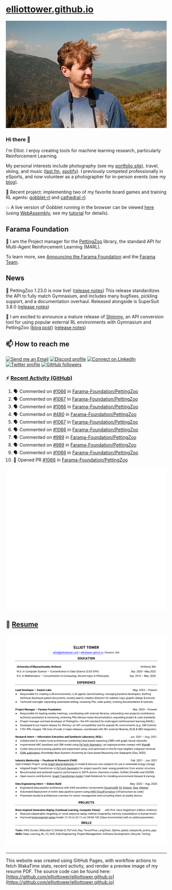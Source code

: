 # [elliottower.github.io](https://github.com/elliottower/elliottower.github.io)

[![A wild Elliot on Mt Washington](https://raw.githubusercontent.com/elliottower/elliottower.github.io/main/src/jpg/DSCF7539-600px.jpg?raw=true)](https://raw.githubusercontent.com/elliottower/elliottower.github.io/main/src/jpg/DSCF7539.jpg?raw=true)

### Hi there 👋

I'm Elliot. I enjoy creating tools for machine learning research, particularly Reinforcement Learning.

My personal interests include photography (see my [portfolio site](https://www.elliottower.com/)), travel, skiing, and music ([last.fm](https://www.last.fm/user/ajsdlfkwer), [spotify](https://open.spotify.com/user/12132818380)). I previously competed professionally in eSports, and now volunteer as a photographer for in-person events (see my [blog](https://www.elliottower.com/stories/?category=events)).

🤖 Recent project: implementing two of my favorite board games and training RL agents: [gobblet-rl](https://github.com/elliottower/gobblet-rl) and [cathedral-rl](https://github.com/elliottower/cathedral-rl). 

💥 A live version of Gobblet running in the browser can be viewed [here](https://elliottower.github.io/gobblet-rl/) (using [WebAssembly](https://webassembly.org/), see my [tutorial](https://github.com/elliottower/gobblet-rl/blob/main/tutorials/WebAssembly/web_assembly.md) for details).

## Farama Foundation

🚀 I am the Project manager for the [PettingZoo](https://github.com/Farama-Foundation/PettingZoo) library, the standard API for Multi-Agent Reinforcement Learning (MARL). 

To learn more, see [Announcing the Farama Foundation](https://farama.org/Announcing-The-Farama-Foundation) and the [Farama Team](https://farama.org/team).

## News

🎉 PettingZoo 1.23.0 is now live! ([release notes](https://github.com/Farama-Foundation/PettingZoo/releases/tag/1.23.0)) This release standardizes the API to fully match Gymnasium, and includes many bugfixes, pickling support, and a documentation overhaul. Released alongside is SuperSuit 3.8.0 ([release notes](https://github.com/Farama-Foundation/SuperSuit/releases/tag/3.8.0)) 

<!-- ![GitHub Release Date](https://img.shields.io/github/release-date/Farama-Foundation/PettingZoo) -->

🎉 I am excited to announce a mature release of [Shimmy](https://github.com/Farama-Foundation/Shimmy), an API conversion tool for using popular external RL environments with Gymnasium and PettingZoo ([blog post](https://farama.org/Announcing-Shimmy)) ([release notes](https://github.com/Farama-Foundation/Shimmy/releases/tag/v1.0.0)) 

## 📫 How to reach me

 [![Send me an Email](https://img.shields.io/badge/email-elliot%40elliottower.com-blue)](mailto:elliot@elliottower.com)
 [![Discord profile](https://img.shields.io/badge/Discord-7289DA?style=flat&logo=discord&logoColor=white)](https://discord.com/users/83091537923145728)
 [![Connect on LinkedIn](https://img.shields.io/badge/--linkedin?label=LinkedIn&logo=LinkedIn&style=social)](https://www.linkedin.com/in/elliot-tower)
 [![Twitter profile](https://img.shields.io/twitter/follow/elliottower?style=social)](https://twitter.com/ElliotTower/)
 [![GitHub followers](https://img.shields.io/github/followers/elliottower?style=social)](https://github.com/elliottower/)

### ⚡ [Recent Activity (GitHub)](https://github.com/elliottower)

<!--START_SECTION:activity-->
1. 🗣 Commented on [#1066](https://github.com/Farama-Foundation/PettingZoo/pull/1066#issuecomment-1683990803) in [Farama-Foundation/PettingZoo](https://github.com/Farama-Foundation/PettingZoo)
2. 🗣 Commented on [#1067](https://github.com/Farama-Foundation/PettingZoo/issues/1067#issuecomment-1683985883) in [Farama-Foundation/PettingZoo](https://github.com/Farama-Foundation/PettingZoo)
3. 🗣 Commented on [#1066](https://github.com/Farama-Foundation/PettingZoo/pull/1066#issuecomment-1683930352) in [Farama-Foundation/PettingZoo](https://github.com/Farama-Foundation/PettingZoo)
4. 🗣 Commented on [#480](https://github.com/Farama-Foundation/PettingZoo/issues/480#issuecomment-1683841660) in [Farama-Foundation/PettingZoo](https://github.com/Farama-Foundation/PettingZoo)
5. 🗣 Commented on [#1067](https://github.com/Farama-Foundation/PettingZoo/issues/1067#issuecomment-1683836710) in [Farama-Foundation/PettingZoo](https://github.com/Farama-Foundation/PettingZoo)
6. 🗣 Commented on [#1066](https://github.com/Farama-Foundation/PettingZoo/pull/1066#issuecomment-1683329591) in [Farama-Foundation/PettingZoo](https://github.com/Farama-Foundation/PettingZoo)
7. 🗣 Commented on [#989](https://github.com/Farama-Foundation/PettingZoo/issues/989#issuecomment-1682607322) in [Farama-Foundation/PettingZoo](https://github.com/Farama-Foundation/PettingZoo)
8. 🗣 Commented on [#989](https://github.com/Farama-Foundation/PettingZoo/issues/989#issuecomment-1682596638) in [Farama-Foundation/PettingZoo](https://github.com/Farama-Foundation/PettingZoo)
9. 🗣 Commented on [#1066](https://github.com/Farama-Foundation/PettingZoo/pull/1066#issuecomment-1682578484) in [Farama-Foundation/PettingZoo](https://github.com/Farama-Foundation/PettingZoo)
10. 💪 Opened PR [#1066](https://github.com/Farama-Foundation/PettingZoo/pull/1066) in [Farama-Foundation/PettingZoo](https://github.com/Farama-Foundation/PettingZoo)
<!--END_SECTION:activity-->


<picture>
  <a href="https://metrics.lecoq.io/insights?user=elliottower">
   <img src="/github-metrics.svg" alt="Metrics">
  </a>
</picture>

## 📄 [Resume](https://elliottower.github.io/src/pdf/resume.pdf)

<!-- PDF-TO-MARKDOWN:START -->
![Page 1](src/png/page1.png "Page 1")
---
<!-- PDF-TO-MARKDOWN:END -->

----

This website was created using GitHub Pages, with workflow actions to fetch WakaTime stats, recent activity, and render a preview image of my resume PDF. The source code can be found here: [https://github.com/elliottower/elliottower.github.io](https://github.com/elliottower/elliottower.github.io)
